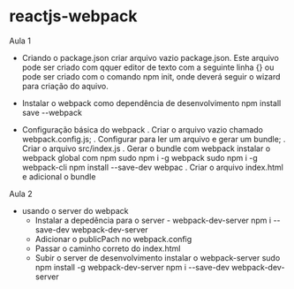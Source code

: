 # reactjs-webpack

Aula 1
- Criando o package.json
    criar arquivo vazio package.json. Este arquivo pode ser criado com qquer editor de texto com a seguinte linha
    {}
    ou pode ser criado com o comando npm init, onde deverá seguir o wizard para criação do aquivo.

- Instalar o webpack como dependência de desenvolvimento
npm install save --webpack

- Configuração básica do webpack
    . Criar o arquivo vazio chamado webpack.config.js;
    . Configurar para ler um arquivo e gerar um bundle;
    . Criar o arquivo src/index.js
    . Gerar o bundle com webpack
        instalar o webpack global com npm
            sudo npm i -g webpack
            sudo npm i -g webpack-cli
            npm install --save-dev webpac
    . Criar o arquivo index.html e adicional o bundle

Aula 2
- usando o server do webpack
    - Instalar a depedência para o server - webpack-dev-server
        npm i --save-dev webpack-dev-server
    - Adicionar o publicPach no webpack.config
    - Passar o caminho correto do index.html
    - Subir o server de desenvolvimento
        instalar o webpack-server
            sudo npm install -g webpack-dev-server
            npm i --save-dev webpack-dev-server


